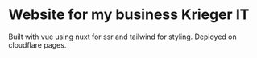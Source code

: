 # Website for my business Krieger IT
Built with vue using nuxt for ssr and tailwind for styling.
Deployed on cloudflare pages.



